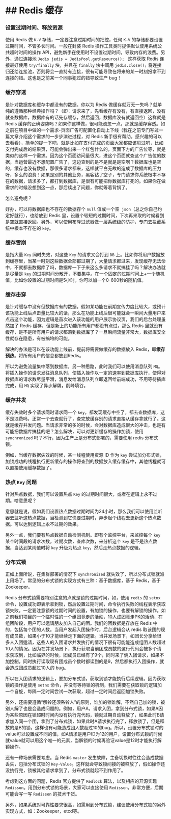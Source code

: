 # ## Redis 缓存



### 设置过期时间、释放资源

使用 Redis 做 `K-V` 存储，一定要注意过期时间的把控，任何 `K-V` 的存储都要设置过期时间，不管多长时间。一般在封装 Redis 操作工具类时提供默认使用系统公共超时时间的操作 API，避免新手在使用时不设置过期时间，导致内存的浪费。另外，通过连接池 `Jedis jedis = JedisPool.getResource(); ` 这样获取 Redis 连接最好使用 `try/finally` 块，并且在 `finally` 块中调用 `jedis.close();` 将连接归还给连接池，否则将会一直持有连接，很有可能导致在将来的某一时刻报拿不到连接的错。这也是之前某一个同事犯过的错导致生产 bug！

### 缓存穿透

是针对数据库和缓存中都没有的数据。你以为 Redis 做缓存就万无一失吗？就单纯的遵循那种经典操作吗？（即：请求来了，先看缓存有没有，有直接返回，没有就查数据库，数据库有的话先存缓存，然后返回，数据库没有就返回空）这样就是 Redis 缓存的正确姿势吗？如果你这样做，很可能疏忽一点，那就是缓存穿透。如之前在项目中做的一个需求-页面广告可配置化自动上下线（我在之前专门写过一篇文章介绍这个需求的一步步演进过程，对 Redis 新手很有帮助，感兴趣的可以去看看），简单的提一下吧，就是比如在支付完成的页面大家都应该见过吧，比如支付完成后的结果页，可能会弹出来一个红包什么的，页面下方的广告位等，就是类似的这样一个需求。因为这个页面访问量很大，进这个页面就查这个广告位的数据，当运营最近不想配置广告了，这边查到的是不是就是是空啊？数据库也是空的，缓存也没有数据，那很多请求都来，这样就平白无故的造成了数据库的压力呀，多么的浪费！如果是别的其他业务，黑客钻了空子，专门请求你系统根本不存在的数据，请求多了，都打到数据库，是很有可能把你数据库打死的。如果你在做需求的时候没想到这一点，那后续出了问题，你就等着背锅了。

怎么避免呢？

好办，可以将数据库也不存在的数据存个 `null` 值或一个空` json`（总之你自己约定好就行），也给放到 Redis 里，设置个较短的过期时间，下次再来取的时候看到是空就直接返回。另外，可以使用布隆过滤器做一层系统级的防护，专门去拦截系统中根本不存在的 `key`。

### 缓存雪崩

是指大量 `Key` 同时失效，对这些 `Key` 的请求又会打到 `DB` 上。比如你将用户数据放到缓存里，当某一时刻这些数据全部都过期了，大量请求都过来，发现缓存无法命中，不就都去数据库了吗，数据库一下子来这么多请求不就搞挂了吗？解决办法就是尽量是 `key` 的过期时间分散开，不要集中。在一个固定的过期时间上+一个随机值，比如你设置的过期时间是5小时，你可以加一个0-600秒的随机值。

### 缓存击穿

是针对缓存中没有但数据库有的数据。假如某功能在前期宣传力度比较大，或预计该功能上线后点击量比较大的话，那么在功能上线后很可能就会一瞬间大量用户来点击这个功能，因为逻辑是首次进入该功能的用户展示协议页，我们的后台处理虽然加了 Redis 缓存，但是新上的功能所有用户都没有点过，那么 Redis 里就没有缓存，是不是所有用户的请求都落到数据库了？一旦瞬间流量非常大，数据库安全性就存在隐患，有被搞垮的可能。

解决的办法是可以在该功能上线前，提前将需要做缓存的数据放入 Redis，即**缓存预热**。将所有用户的信息都放到Redis。

所以为避免流量集中落到数据库，另一种思路，此时我们可以使用消息队列 `MQ`。将插入操作的请求发往消息队列，使插入操作以一定的速率到数据库执行，使得对数据库的请求数尽量平滑，消息发给消息队列立即返回给前端成功，不用等待插库完成，用 `MQ` 实现了异步解耦，削峰填谷。

### 缓存并发

缓存失效时多个请求同时请求同一个 `key`，都发现缓存中空了，都去查数据库，这不是浪费吗，正常一个去查就行了，查完放缓存别的请求直接从缓存拿就行了。这就是缓存并发问题。当请求非常的多的时候，会对数据库造成很大的冲击，也是有可能把数据库搞挂的吧？怎么解决，可以对更新缓存的操作加锁，使用 `synchronized` 吗？不行，因为生产上是分布式部署的，需要使用 redis 分布式锁。

例如，当缓存数据失效的时候，某一线程使用资源 ID 作为 `key` 尝试加分布式锁，加锁成功的线程执行更新缓存的操作将查到的数据放入缓存缓存中，其他线程就可以直接使用缓存数据了。

### 热点 `Key` 问题

针对热点数据，我们可以设置热点 `Key` 的过期时间很大，或者在逻辑上永不过期。啥意思呢？

意思就是说，假如我们设置热点数据过期时间为24小时，那么我们可以使用监听器去监听这热点数据，当检测到它快要过期时，异步起个线程去更新这个热点数据。可以达到逻辑上永不过期的效果。

另外一点，我们要有热点数据自动检测机制。即有个监控平台，来监控每个 `key` 某个时间段的请求次数，过期次数，查库次数，来分析这个 `key` 是不是热点数据，当达到某阈值时将 `key` 升级为热点 `key`，然后走热点数据的逻辑。

### 分布式锁

正如上面所说，在集群部署的情况下 `synchronized` 就失效了，所以分布式锁就派上用场了。常见的分布式锁的实现方式有三种：基于数据库，基于 Redis，基于 Zookeeper。

Redis 分布式锁需要特别注意的点就是锁的过期时间，如，使用 `redis` 的 `setnx` 命令，设置成功即表示拿到锁，然后设置过期时间，命令执行失败的线程表示获取锁失败。一定要注意锁的过期时间的设置，有加锁的操作，也要有解锁的操作。如之前我们项目的一个临时性的一个组团竞走的活动，10人成团竞走PK的活动，在组团阶段，用户可以邀请朋友加入自己的团。我们的团数据是存放在 Redis 中的，包括每个团的人数。当用户发起入团操作时，后台逻辑会从 redis 取该团的现有成员数，如果小于10才能继续走下面的逻辑。当并发场景下，如团长分享给很多人入团邀请，这些人的入团请求并发执行的情况下很有可能能造成组团人数超过10人的情况。因为在并发场景下，执行获取当前团成员数的这行代码会被多个请求获取到，比如临界的时候，团成员已经有了9个，同时来了俩入团请求，如果不加控制，同时执行读取现有团成员个数时都读到的是9，然后都执行入团操作，就会造成团成员超过10人的 bug。

所以在入团请求的逻辑上，要加分布式锁，获取到锁才能执行后续逻辑。因为获取锁的操作是使用 `setnx` 命令，并没有等待锁的机制，我们需要在获取锁的逻辑加一个自旋，每隔一定时间尝试一次获取，超过一定时间后返回加锁失败。

另外，还需要遵循“解铃还须系铃人”的原则，谁加的锁谁解，不然自己加的锁，被别人解了也是会造成问题的。例如，用户A，请求入团，拿到分布式锁，如果A因为某些原因在锁超时时间内没有执行完代码，锁就过期自动释放了，如果此时B请求加入同一个团，拿到了分布式锁，如果此时A请求执行完了，释放锁了，但是释放的是B的锁，这样也有可能造成团人数超过10的bug。所以，设置分布式锁时的value可以设置成不同的值，如A请求是用户ID为12的用户，设置分布式锁的时候就value就可以用这个唯一的元素，当解锁的时候再验证value是12时才能执行解锁操作。

还有一种场景需要考虑。当 Redis `master` 发生故障，主备切换时往往会造成数据丢失，包括分布式锁的 `Key-Value`。这样就会导致锁间接的被释放了，假如操作还没执行完，锁被其他请求拿到了，分布式锁就起不到作用了。

考虑到这方面的问题，Redis 官方提供了 `Redlock` 算法，以及相应的开源实现 `Redisson`。用到分布式锁的场景，大家可以直接使用 `Redisson`，非常方便，后期可能会写一写 `Redisson` 的技术干货。

另外，如果系统对可靠性要求很高，如需用到分布式锁，建议使用分布式锁的另外实现方式，如：Zookeeper，etcd等。

